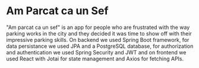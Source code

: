 # Am Parcat ca un Sef

"Am parcat ca un sef" is an app for people who are frustrated with the way parking works in the city and they decided it was time to show off with their impressive parking skills. On backend we used Spring Boot framework, for data persistance we used JPA and a PostgreSQL database, for authorization and authentication we used Spring Security and JWT and on frontend we used React with Jotai for state management and Axios for fetching APIs.

